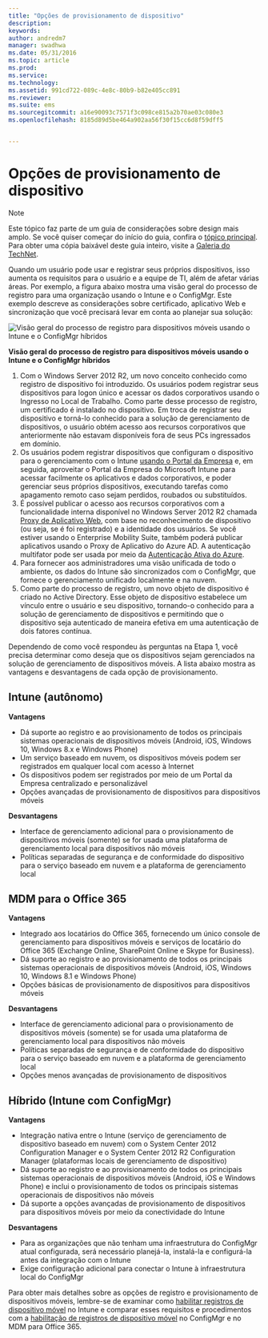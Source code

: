 ```yaml
---
title: "Opções de provisionamento de dispositivo"
description: 
keywords: 
author: andredm7
manager: swadhwa
ms.date: 05/31/2016
ms.topic: article
ms.prod: 
ms.service: 
ms.technology: 
ms.assetid: 991cd722-089c-4e8c-80b9-b82e405cc891
ms.reviewer: 
ms.suite: ems
ms.sourcegitcommit: a16e90093c7571f3c098ce815a2b70ae03c080e3
ms.openlocfilehash: 8185d89d5be464a902aa56f30f15cc6d8f59dff5


---
```


# Opções de provisionamento de dispositivo

>[!NOTE]
>Este tópico faz parte de um guia de considerações sobre design mais amplo. Se você quiser começar do início do guia, confira o [tópico principal](mdm-design-considerations-guide.md). Para obter uma cópia baixável deste guia inteiro, visite a [Galeria do TechNet](https://gallery.technet.microsoft.com/Mobile-Device-Management-7d401582).

Quando um usuário pode usar e registrar seus próprios dispositivos, isso aumenta os requisitos para o usuário e a equipe de TI, além de afetar várias áreas. Por exemplo, a figura abaixo mostra uma visão geral do processo de registro para uma organização usando o Intune e o ConfigMgr. Este exemplo descreve as considerações sobre certificado, aplicativo Web e sincronização que você precisará levar em conta ao planejar sua solução:

![Visão geral do processo de registro para dispositivos móveis usando o Intune e o ConfigMgr híbridos](./media/MDM_Figure_04.png)

**Visão geral do processo de registro para dispositivos móveis usando o Intune e o ConfigMgr híbridos**

1. Com o <token>Windows Server 2012 R2, um novo conceito conhecido como registro de dispositivo foi introduzido.  Os usuários podem registrar seus dispositivos para logon único e acessar os dados corporativos usando o Ingresso no Local de Trabalho.  Como parte desse processo de registro, um certificado é instalado no dispositivo. Em troca de registrar seu dispositivo e torná-lo conhecido para a solução de gerenciamento de dispositivos, o usuário obtém acesso aos recursos corporativos que anteriormente não estavam disponíveis fora de seus PCs ingressados em domínio.
2. Os usuários podem registrar dispositivos que configuram o dispositivo para o gerenciamento com o Intune [usando o Portal da Empresa](/Intune/deploy-use/enroll-devices-in-microsoft-intune) e, em seguida, aproveitar o Portal da Empresa do Microsoft Intune para acessar facilmente os aplicativos e dados corporativos, e poder gerenciar seus próprios dispositivos, executando tarefas como apagamento remoto caso sejam perdidos, roubados ou substituídos.
3. É possível publicar o acesso aos recursos corporativos com a funcionalidade interna disponível no Windows Server 2012 R2 chamada [Proxy de Aplicativo Web](https://technet.microsoft.com/library/dn584107.aspx), com base no reconhecimento de dispositivo (ou seja, se é foi registrado) e a identidade dos usuários. Se você estiver usando o Enterprise Mobility Suite, também poderá publicar aplicativos usando o Proxy de Aplicativo do Azure AD. A autenticação multifator pode ser usada por meio da [Autenticação Ativa do Azure](https://azure.microsoft.com/documentation/articles/multi-factor-authentication-get-started-cloud/).
4. Para fornecer aos administradores uma visão unificada de todo o ambiente, os dados do Intune são sincronizados com o ConfigMgr, que fornece o gerenciamento unificado localmente e na nuvem.
5. Como parte do processo de registro, um novo objeto de dispositivo é criado no Active Directory.  Esse objeto de dispositivo estabelece um vínculo entre o usuário e seu dispositivo, tornando-o conhecido para a solução de gerenciamento de dispositivos e permitindo que o dispositivo seja autenticado de maneira efetiva em uma autenticação de dois fatores contínua.

Dependendo de como você respondeu às perguntas na Etapa 1, você precisa determinar como deseja que os dispositivos sejam gerenciados na solução de gerenciamento de dispositivos móveis. A lista abaixo mostra as vantagens e desvantagens de cada opção de provisionamento.

## Intune (autônomo)

**Vantagens**

- Dá suporte ao registro e ao provisionamento de todos os principais sistemas operacionais de dispositivos móveis (Android, iOS, Windows 10, Windows 8.x e Windows Phone)
- Um serviço baseado em nuvem, os dispositivos móveis podem ser registrados em qualquer local com acesso à Internet
- Os dispositivos podem ser registrados por meio de um Portal da Empresa centralizado e personalizável
- Opções avançadas de provisionamento de dispositivos para dispositivos móveis

**Desvantagens**

- Interface de gerenciamento adicional para o provisionamento de dispositivos móveis (somente) se for usada uma plataforma de gerenciamento local para dispositivos não móveis
- Políticas separadas de segurança e de conformidade do dispositivo para o serviço baseado em nuvem e a plataforma de gerenciamento local 

## MDM para o Office 365

**Vantagens**

- Integrado aos locatários do Office 365, fornecendo um único console de gerenciamento para dispositivos móveis e serviços de locatário do Office 365 (Exchange Online, SharePoint Online e Skype for Business).
- Dá suporte ao registro e ao provisionamento de todos os principais sistemas operacionais de dispositivos móveis (Android, iOS, Windows 10, Windows 8.1 e Windows Phone)
- Opções básicas de provisionamento de dispositivos para dispositivos móveis

**Desvantagens**

- Interface de gerenciamento adicional para o provisionamento de dispositivos móveis (somente) se for usada uma plataforma de gerenciamento local para dispositivos não móveis
- Políticas separadas de segurança e de conformidade do dispositivo para o serviço baseado em nuvem e a plataforma de gerenciamento local
- Opções menos avançadas de provisionamento de dispositivos

## Híbrido (Intune com ConfigMgr)

**Vantagens**

- Integração nativa entre o Intune (serviço de gerenciamento de dispositivo baseado em nuvem) com o System Center 2012 Configuration Manager e o System Center 2012 R2 Configuration Manager (plataformas locais de gerenciamento de dispositivo)
- Dá suporte ao registro e ao provisionamento de todos os principais sistemas operacionais de dispositivos móveis (Android, iOS e Windows Phone) e inclui o provisionamento de todos os principais sistemas operacionais de dispositivos não móveis
- Dá suporte a opções avançadas de provisionamento de dispositivos para dispositivos móveis por meio da conectividade do Intune

**Desvantagens**

- Para as organizações que não tenham uma infraestrutura do ConfigMgr atual configurada, será necessário planejá-la, instalá-la e configurá-la antes da integração com o Intune
- Exige configuração adicional para conectar o Intune à infraestrutura local do ConfigMgr

Para obter mais detalhes sobre as opções de registro e provisionamento de dispositivos móveis, lembre-se de examinar como [habilitar registros de dispositivo móvel](/Intune/deploy-use/enroll-devices-in-microsoft-intune) no Intune e comparar esses requisitos e procedimentos com a [habilitação de registros de dispositivo móvel](https://technet.microsoft.com/library/jj884158.aspx) no ConfigMgr e no MDM para Office 365.


<!--HONumber=Jul16_HO2-->


